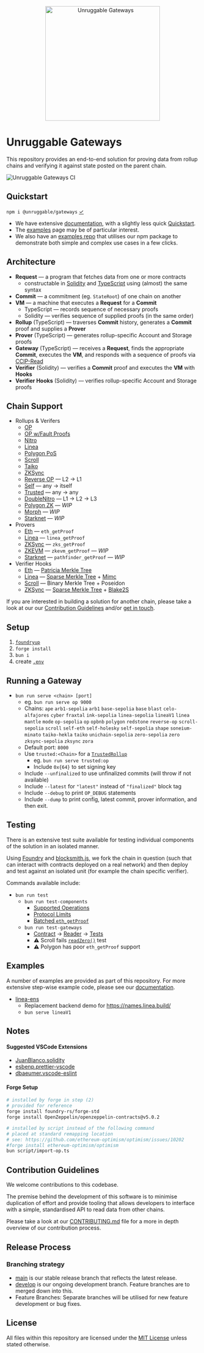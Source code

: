 <p align="center">
	<img src="https://raw.githubusercontent.com/unruggable-labs/unruggable-gateways/main/unruggable-logo-black.png" width="300" alt="Unruggable Gateways">
</p>

# Unruggable Gateways 

This repository provides an end-to-end solution for proving data from rollup chains and verifying it against state posted on the parent chain.

![Unruggable Gateways CI](https://github.com/unruggable-labs/unruggable-gateways/actions/workflows/unruggable-gateways.yml/badge.svg)

## Quickstart

`npm i @unruggable/gateways` [&check;](https://www.npmjs.com/package/@unruggable/unruggable-gateways)

* We have extensive [documentation](https://gateway-docs.unruggable.com), with a slightly less quick [Quickstart](https://gateway-docs.unruggable.com/quickstart). 
* The [examples](https://gateway-docs.unruggable.com/examples) page may be of particular interest. 
* We also have an [examples repo](https://github.com/unruggable-labs/gateway-examples) that utilises our npm package to demonstrate both simple and complex use cases in a few clicks.

## Architecture

- **Request** &mdash; a program that fetches data from one or more contracts
	* constructable in [Solidity](./contracts/GatewayFetcher.sol) and [TypeScript](./src/vm.ts) using (almost) the same syntax
- **Commit** &mdash; a commitment (eg. `StateRoot`) of one chain on another
- **VM** &mdash; a machine that executes a **Request** for a **Commit**
	* TypeScript &mdash; records sequence of necessary proofs
	* Solidity &mdash; verifies sequence of supplied proofs (in the same order)
- **Rollup** (TypeScript) &mdash; traverses **Commit** history, generates a **Commit** proof and supplies a **Prover**
- **Prover** (TypeScript) &mdash; generates rollup-specific Account and Storage proofs
- **Gateway** (TypeScript) &mdash; receives a **Request**, finds the appropriate **Commit**, executes the **VM**, and responds with a sequence of proofs via [CCIP-Read](https://eips.ethereum.org/EIPS/eip-3668)
- **Verifier** (Solidity) &mdash; verifies a **Commit** proof and executes the **VM** with **Hooks**
- **Verifier Hooks** (Solidity) &mdash; verifies rollup-specific Account and Storage proofs

## Chain Support
* Rollups &amp; Verifers
	* [OP](./src/op/OPRollup.ts)
	* [OP w/Fault Proofs](./src/op/OPFaultRollup.ts)
	* [Nitro](./src/nitro/NitroRollup.ts)
	* [Linea](./src/linea/LineaRollup.ts)
	* [Polygon PoS](./src/polygon/PolygonPoSRollup.ts)
	* [Scroll](./src/scroll/ScrollRollup.ts)
	* [Taiko](./src/taiko/TaikoRollup.ts)
	* [ZKSync](./src/zksync/ZKSyncRollup.ts)
	* [Reverse OP](./src/op/ReverseOPRollup.ts) &mdash; L2 &rarr; L1
	* [Self](./src/eth/EthSelfRollup.ts) &mdash; any &rarr; itself
	* [Trusted](./src/TrustedRollup.ts) &mdash; any &rarr; any
	* [DoubleNitro](./src/nitro/DoubleNitroRollup.ts) &mdash; L1 &rarr; L2 &rarr; L3
	* [Polygon ZK](./src/polygon/ZKEVMRollup.ts) &mdash; *WIP*
	* [Morph](./src/morph/MorphRollup.ts) &mdash; *WIP*
	* [Starknet](./src/starknet/StarknetRollup.ts) &mdash; *WIP*
* Provers
	* [Eth](./src/eth//EthProver.ts) &mdash; `eth_getProof`
	* [Linea](./src/linea/LineaProver.ts) &mdash; `linea_getProof`
	* [ZKSync](./src/zksync/ZKSyncProver.ts) &mdash; `zks_getProof`
	* [ZKEVM](./src/polygon/ZKEVMProver.ts) &mdash; `zkevm_getProof` &mdash; *WIP*
	* [Starknet](./src/starknet/StarknetProver.ts) &mdash; `pathfinder_getProof` &mdash; *WIP*
* Verifier Hooks
	* [Eth](./contracts/eth/EthVerifierHooks.sol) &mdash; [Patricia Merkle Tree](./contracts/eth/MerkleTrie.sol)
	* [Linea](./contracts/linea/LineaVerifierHooks.sol) &mdash; [Sparse Merkle Tree](./contracts/linea/SparseMerkleProof.sol) + [Mimc](./contracts/linea/Mimc.sol)
	* [Scroll](./contracts/scroll/ScrollVerifierHooks.sol) &mdash; Binary Merkle Tree + Poseidon
	* [ZKSync](./contracts/zksync/ZKSyncVerifierHooks.sol) &mdash; [Sparse Merkle Tree](./contracts/zksync/ZKSyncSMT.sol) + [Blake2S](./contracts/zksync/Blake2S.sol)

If you are interested in building a solution for another chain, please take a look at our our [Contribution Guidelines](#contribution-guidelines) and/or [get in touch](https://unruggable.com/contact).

## Setup

1. [`foundryup`](https://book.getfoundry.sh/getting-started/installation)
1. `forge install`
1. `bun i`
1. create [`.env`](./.env.example)

## Running a Gateway

* `bun run serve <chain> [port]`
	* eg. `bun run serve op 9000`
	* Chains: `ape` `arb1-sepolia` `arb1` `base-sepolia` `base` `blast` `celo-alfajores` `cyber` `fraxtal` `ink-sepolia` `linea-sepolia` `lineaV1` `linea` `mantle` `mode` `op-sepolia` `op` `opbnb` `polygon` `redstone` `reverse-op` `scroll-sepolia` `scroll` `self-eth` `self-holesky` `self-sepolia` `shape` `soneium-minato` `taiko-hekla` `taiko` `unichain-sepolia` `zero-sepolia` `zero` `zksync-sepolia` `zksync` `zora`
	* Default port: `8000`
	* Use `trusted:<Chain>` for a [`TrustedRollup`](./src/TrustedRollup.ts)
		* eg. `bun run serve trusted:op`
		* Include `0x{64}` to set signing key
	* Include `--unfinalized` to use unfinalized commits (will throw if not available)
	* Include `--latest` for `"latest"` instead of `"finalized"` block tag
	* Include `--debug` to print `OP_DEBUG` statements
	* Include `--dump` to print config, latest commit, prover information, and then exit.

## Testing

There is an extensive test suite available for testing individual components of the solution in an isolated manner. 

Using [Foundry](https://getfoundry.sh/) and [blocksmith.js](https://github.com/adraffy/blocksmith.js/), we fork the chain in question (such that can interact with contracts deployed on a real network) and then deploy and test against an isolated unit (for example the chain specific verifier).

Commands available include:

* `bun run test`
	* `bun run test-components`
		* [Supported Operations](./test/components/ops.test.ts)
		* [Protocol Limits](./test/components/limits.test.ts)
		* [Batched `eth_getProof`](./test/components/proofs.test.ts)
	* `bun run test-gateways`
		* [Contract](./test/gateway/SlotDataContract.sol) &rarr; [Reader](./test/gateway/SlotDataReader.sol) &rarr; [Tests](./test/gateway/tests.ts)
		* ⚠️ Scroll fails [`readZero()`](./test/gateway/tests.ts#L26) test
		* ⚠️ Polygon has poor `eth_getProof` support

## Examples

A number of examples are provided as part of this repository. For more extensive step-wise example code, please see our [documentation](https://gateway-docs.unruggable.com/examples).

* [linea-ens](./test/v1/linea-ens.ts)
	* Replacement backend demo for https://names.linea.build/
	* `bun serve lineaV1`

## Notes

#### Suggested VSCode Extensions

* [JuanBlanco.solidity](https://marketplace.visualstudio.com/items?itemName=JuanBlanco.solidity)
* [esbenp.prettier-vscode](https://marketplace.visualstudio.com/items?itemName=esbenp.prettier-vscode)
* [dbaeumer.vscode-eslint](https://marketplace.visualstudio.com/items?itemName=dbaeumer.vscode-eslint)

#### Forge Setup
```sh
# installed by forge in step (2)
# provided for reference
forge install foundry-rs/forge-std
forge install OpenZeppelin/openzeppelin-contracts@v5.0.2

# installed by script instead of the following command
# placed at standard remapping location
# see: https://github.com/ethereum-optimism/optimism/issues/10202
#forge install ethereum-optimism/optimism
bun script/import-op.ts
```

## Contribution Guidelines

We welcome contributions to this codebase. 

The premise behind the development of this software is to minimise duplication of effort and provide tooling that allows developers to interface with a simple, standardised API to read data from other chains.

Please take a look at our [CONTRIBUTING.md](https://github.com/unruggable-labs/unruggable-gateways/blob/main/CONTRIBUTING.md) file for a more in depth overview of our contribution process.

## Release Process

### Branching strategy

* [main](https://github.com/unruggable-labs/unruggable-gateways/tree/main) is our stable release branch that reflects the latest release.
* [develop](https://github.com/unruggable-labs/unruggable-gateways/tree/develop) is our ongoing development branch. Feature branches are to merged down into this.
* Feature Branches: Separate branches will be utilised for new feature development or bug fixes.

## License

All files within this repository are licensed under the [MIT License](https://github.com/ethereum-optimism/optimism/blob/master/LICENSE) unless stated otherwise.
